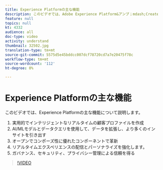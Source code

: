 ```yaml
---
title: Experience Platformの主な機能
description: このビデオでは、Adobe Experience Platform&アンプ；mdash;Create actionable, intelligent, real-timeの顧客プロファイルの主な機能について説明します。AI/MLモデルとデータクエリを使用して、データを拡張し、より多くのインサイトを引き出す。オープンで落ち着いたコンポーネントを革新し、リアルタイムエクスペリエンスの配信とパーソナライズを強化します。ガバナンス、セキュリティ、プライバシー管理によって信頼を得る
feature: null
topics: null
kt: 4332
audience: all
doc-type: video
activity: understand
thumbnail: 32502.jpg
translation-type: tm+mt
source-git-commit: 5575d5e45bddcc007dcf78720cd7a7e20475f78c
workflow-type: tm+mt
source-wordcount: '112'
ht-degree: 0%

---
```



# Experience Platformの主な機能

このビデオでは、Experience Platformの主な機能について説明します。

1. 実用的でインテリジェントなリアルタイムの顧客プロファイルを作成
1. AI/MLモデルとデータクエリを使用して、データを拡張し、より多くのインサイトを引き出す
1. オープンでコンポーズ性に優れたコンポーネントで革新
1. リアルタイムエクスペリエンスの配信とパーソナライズを強化します。
1. ガバナンス、セキュリティ、プライバシー管理による信頼を得る

>[!VIDEO](https://video.tv.adobe.com/v/32502?quality=12&learn=on)